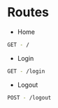 # Routes

- Home
```bash
GET - /
```

- Login
```bash
GET - /login
```
- Logout
```bash
POST - /logout
```


